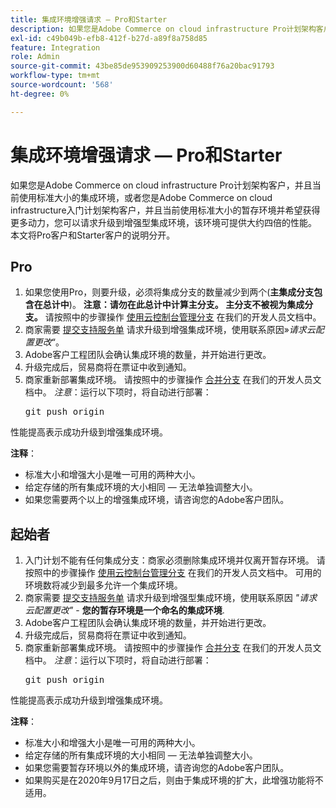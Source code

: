 ```yaml
---
title: 集成环境增强请求 — Pro和Starter
description: 如果您是Adobe Commerce on cloud infrastructure Pro计划架构客户，并且当前使用标准大小的集成环境，或者您是Adobe Commerce on cloud infrastructure入门计划架构客户，并且当前使用标准大小的暂存环境并希望获得更多动力，您可以请求升级到增强型集成环境，该环境可提供大约四倍的性能。 本文将Pro客户和Starter客户的说明分开。
exl-id: c49b049b-efb8-412f-b27d-a89f8a758d85
feature: Integration
role: Admin
source-git-commit: 43be85de953909253900d60488f76a20bac91793
workflow-type: tm+mt
source-wordcount: '568'
ht-degree: 0%

---
```


# 集成环境增强请求 — Pro和Starter

如果您是Adobe Commerce on cloud infrastructure Pro计划架构客户，并且当前使用标准大小的集成环境，或者您是Adobe Commerce on cloud infrastructure入门计划架构客户，并且当前使用标准大小的暂存环境并希望获得更多动力，您可以请求升级到增强型集成环境，该环境可提供大约四倍的性能。 本文将Pro客户和Starter客户的说明分开。

## Pro

1. 如果您使用Pro，则要升级，必须将集成分支的数量减少到两个(**主集成分支包含在总计中**)。 **注意：请勿在此总计中计算主分支。 主分支不被视为集成分支。** 请按照中的步骤操作 [使用云控制台管理分支](https://experienceleague.adobe.com/docs/commerce-cloud-service/user-guide/project/console-branches.html) 在我们的开发人员文档中。
1. 商家需要 [提交支持服务单](/help/help-center-guide/help-center/magento-help-center-user-guide.md#submit-ticket) 请求升级到增强集成环境，使用联系原因»*请求云配置更改*“。
1. Adobe客户工程团队会确认集成环境的数量，并开始进行更改。
1. 升级完成后，贸易商将在票证中收到通知。
1. 商家重新部署集成环境。 请按照中的步骤操作 [合并分支](https://devdocs.magento.com/cloud/env/environments-start.html#merge) 在我们的开发人员文档中。 *注意*：运行以下项时，将自动进行部署： <pre>git push origin <branch-name></pre>

性能提高表示成功升级到增强集成环境。

**注释**：

* 标准大小和增强大小是唯一可用的两种大小。
* 给定存储的所有集成环境的大小相同 — 无法单独调整大小。
* 如果您需要两个以上的增强集成环境，请咨询您的Adobe客户团队。

## 起始者

1. 入门计划不能有任何集成分支：商家必须删除集成环境并仅离开暂存环境。 请按照中的步骤操作 [使用云控制台管理分支](https://experienceleague.adobe.com/docs/commerce-cloud-service/user-guide/project/console-branches.html) 在我们的开发人员文档中。 可用的环境数将减少到最多允许一个集成环境。
1. 商家需要 [提交支持服务单](/help/help-center-guide/help-center/magento-help-center-user-guide.md#submit-ticket) 请求升级到增强型集成环境，使用联系原因 *&quot;请求云配置更改&quot;* -  **您的暂存环境是一个命名的集成环境**.
1. Adobe客户工程团队会确认集成环境的数量，并开始进行更改。
1. 升级完成后，贸易商将在票证中收到通知。
1. 商家重新部署集成环境。 请按照中的步骤操作 [合并分支](https://devdocs.magento.com/cloud/env/environments-start.html#merge) 在我们的开发人员文档中。 *注意*：运行以下项时，将自动进行部署： <pre>git push origin <branch-name></pre>

性能提高表示成功升级到增强集成环境。

**注释**：

* 标准大小和增强大小是唯一可用的两种大小。
* 给定存储的所有集成环境的大小相同 — 无法单独调整大小。
* 如果您需要暂存环境以外的集成环境，请咨询您的Adobe客户团队。
* 如果购买是在2020年9月17日之后，则由于集成环境的扩大，此增强功能将不适用。
